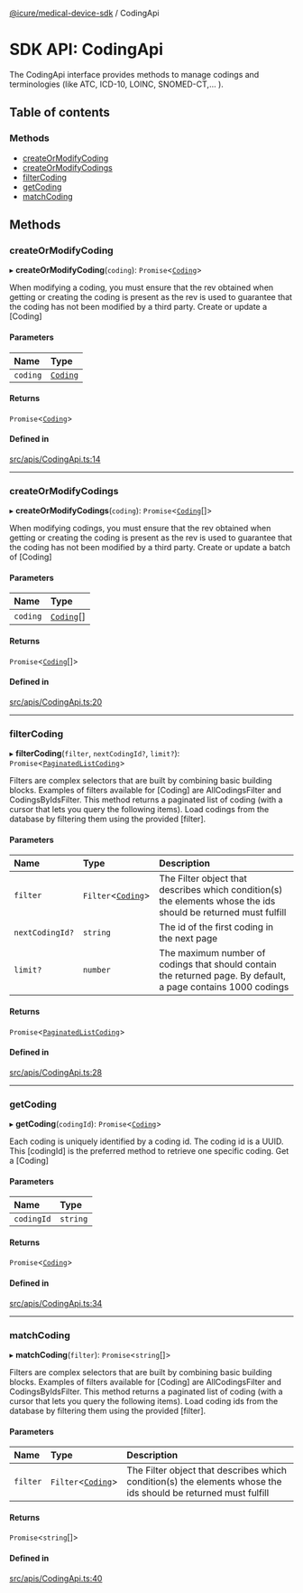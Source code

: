 [@icure/medical-device-sdk](../modules.md) / CodingApi

# SDK API: CodingApi

The CodingApi interface provides methods to manage codings and terminologies (like ATC, ICD-10, LOINC, SNOMED-CT,… ).

## Table of contents

### Methods

- [createOrModifyCoding](CodingApi.md#createormodifycoding)
- [createOrModifyCodings](CodingApi.md#createormodifycodings)
- [filterCoding](CodingApi.md#filtercoding)
- [getCoding](CodingApi.md#getcoding)
- [matchCoding](CodingApi.md#matchcoding)

## Methods

### createOrModifyCoding

▸ **createOrModifyCoding**(`coding`): `Promise`<[`Coding`](../classes/Coding.md)\>

When modifying a coding, you must ensure that the rev obtained when getting or creating the coding is present as the rev is used to guarantee that the coding has not been modified by a third party.
Create or update a [Coding]

#### Parameters

| Name | Type |
| :------ | :------ |
| `coding` | [`Coding`](../classes/Coding.md) |

#### Returns

`Promise`<[`Coding`](../classes/Coding.md)\>

#### Defined in

[src/apis/CodingApi.ts:14](https://github.com/icure/icure-medical-device-js-sdk/blob/4df0728/src/apis/CodingApi.ts#L14)

___

### createOrModifyCodings

▸ **createOrModifyCodings**(`coding`): `Promise`<[`Coding`](../classes/Coding.md)[]\>

When modifying codings, you must ensure that the rev obtained when getting or creating the coding is present as the rev is used to guarantee that the coding has not been modified by a third party.
Create or update a batch of [Coding]

#### Parameters

| Name | Type |
| :------ | :------ |
| `coding` | [`Coding`](../classes/Coding.md)[] |

#### Returns

`Promise`<[`Coding`](../classes/Coding.md)[]\>

#### Defined in

[src/apis/CodingApi.ts:20](https://github.com/icure/icure-medical-device-js-sdk/blob/4df0728/src/apis/CodingApi.ts#L20)

___

### filterCoding

▸ **filterCoding**(`filter`, `nextCodingId?`, `limit?`): `Promise`<[`PaginatedListCoding`](../classes/PaginatedListCoding.md)\>

Filters are complex selectors that are built by combining basic building blocks. Examples of filters available for [Coding] are AllCodingsFilter and CodingsByIdsFilter. This method returns a paginated list of coding (with a cursor that lets you query the following items).
Load codings from the database by filtering them using the provided [filter].

#### Parameters

| Name | Type | Description |
| :------ | :------ | :------ |
| `filter` | `Filter`<[`Coding`](../classes/Coding.md)\> | The Filter object that describes which condition(s) the elements whose the ids should be returned must fulfill |
| `nextCodingId?` | `string` | The id of the first coding in the next page |
| `limit?` | `number` | The maximum number of codings that should contain the returned page. By default, a page contains 1000 codings |

#### Returns

`Promise`<[`PaginatedListCoding`](../classes/PaginatedListCoding.md)\>

#### Defined in

[src/apis/CodingApi.ts:28](https://github.com/icure/icure-medical-device-js-sdk/blob/4df0728/src/apis/CodingApi.ts#L28)

___

### getCoding

▸ **getCoding**(`codingId`): `Promise`<[`Coding`](../classes/Coding.md)\>

Each coding is uniquely identified by a coding id. The coding id is a UUID. This [codingId] is the preferred method to retrieve one specific coding.
Get a [Coding]

#### Parameters

| Name | Type |
| :------ | :------ |
| `codingId` | `string` |

#### Returns

`Promise`<[`Coding`](../classes/Coding.md)\>

#### Defined in

[src/apis/CodingApi.ts:34](https://github.com/icure/icure-medical-device-js-sdk/blob/4df0728/src/apis/CodingApi.ts#L34)

___

### matchCoding

▸ **matchCoding**(`filter`): `Promise`<`string`[]\>

Filters are complex selectors that are built by combining basic building blocks. Examples of filters available for [Coding] are AllCodingsFilter and CodingsByIdsFilter. This method returns a paginated list of coding (with a cursor that lets you query the following items).
Load coding ids from the database by filtering them using the provided [filter].

#### Parameters

| Name | Type | Description |
| :------ | :------ | :------ |
| `filter` | `Filter`<[`Coding`](../classes/Coding.md)\> | The Filter object that describes which condition(s) the elements whose the ids should be returned must fulfill |

#### Returns

`Promise`<`string`[]\>

#### Defined in

[src/apis/CodingApi.ts:40](https://github.com/icure/icure-medical-device-js-sdk/blob/4df0728/src/apis/CodingApi.ts#L40)
